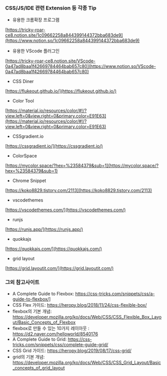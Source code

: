 ### CSS/JS/IDE 관련 Extension 등 각종 Tip
- 유용한 크롬확장 프로그램

[https://tricky-roar-ce8.notion.site/1c09662258a844399144372bba683de9](https://www.notion.so/1c09662258a844399144372bba683de9)

- 유용한 VScode 플러그인

[https://tricky-roar-ce8.notion.site/VScode-0a47ad8baa1f42669784464bab657c80](https://www.notion.so/VScode-0a47ad8baa1f42669784464bab657c80)

- CSS Diner

[https://flukeout.github.io/](https://flukeout.github.io/)

- Color Tool

[https://material.io/resources/color/#!/?view.left=0&view.right=0&primary.color=E91E63](https://material.io/resources/color/#!/?view.left=0&view.right=0&primary.color=E91E63)

- CSSgradient.io

[https://cssgradient.io/](https://cssgradient.io/)

- ColorSpace

[https://mycolor.space/?hex=%23584379&sub=1](https://mycolor.space/?hex=%23584379&sub=1)

- Chrome Snippet

[https://koko8829.tistory.com/2113](https://koko8829.tistory.com/2113)

- vscodethemes

[https://vscodethemes.com/](https://vscodethemes.com/)

- runjs

[https://runjs.app/](https://runjs.app/)

- quokkajs

[https://quokkajs.com/](https://quokkajs.com/)

- grid layout

[https://grid.layoutit.com/](https://grid.layoutit.com/)

### 그외 참고사이트
+ A Complete Guide to Flexbox: https://css-tricks.com/snippets/css/a-guide-to-flexbox/]
+ CSS Flex 가이드: https://heropy.blog/2018/11/24/css-flexible-box/
+ flexbox의 기본 개념: https://developer.mozilla.org/ko/docs/Web/CSS/CSS_Flexible_Box_Layout/Basic_Concepts_of_Flexbox
+ flexbox로 만들 수 있는 10가지 레이아웃 : https://d2.naver.com/helloworld/8540176
+ A Complete Guide to Grid: https://css-tricks.com/snippets/css/complete-guide-grid/
+ CSS Grid 가이드: https://heropy.blog/2019/08/17/css-grid/
+ grid의 기본 개념: https://developer.mozilla.org/ko/docs/Web/CSS/CSS_Grid_Layout/Basic_concepts_of_grid_layout
